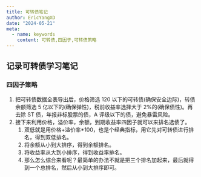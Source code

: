 ```yaml
---
title: 可转债笔记
author: EricYangXD
date: "2024-05-21"
meta:
  - name: keywords
    content: 可转债,四因子,可转债策略
---
```


## 记录可转债学习笔记

### 四因子策略

1. 把可转债数据全表导出后，价格筛选 120 以下的可转债(确保安全边际)，转债余额筛选 5 亿以下的(确保弹性)，税前收益率选择大于 2%的(确保债性)。再去除 ST 债，年报非标股票的债，A 评级以下的债，避免暴雷风险。
2. 接下来利用价格，溢价率，余额，到期收益率四因子就可以来排名选债了。
   1. 双低就是用价格+溢价率\*100，也是个经典指标，用它先对可转债进行排名，得到双低排名。
   2. 将余额从小到大排序，得到余额排名。
   3. 将收益率从大到小排序，得到收益率排名。
   4. 那么怎么综合来看呢？最简单的办法不就是把三个排名加起来，最后就得到一个总排名，然后从小到大排序即可。
